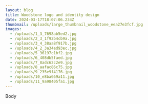 ```yaml
---
layout: blog
title: Woodstone logo and identity design
date: 2024-03-17T18:07:06.234Z
thumbnail: /uploads/large_thumbnail_woodstone_eea27e3fcf.jpg
images:
  - /uploads/1_3_7698ab5ed2.jpg
  - /uploads/2_3_1f92b4cb9a.jpg
  - /uploads/3_4_38aa8f917b.jpg
  - /uploads/4_2_3a34ad93ec.jpg
  - /uploads/5_36197c1bf2.jpg
  - /uploads/6_408db5faed.jpg
  - /uploads/7_8adc62c2e9.jpg
  - /uploads/8_aafac86c75.jpg
  - /uploads/9_235e9f4176.jpg
  - /uploads/10_e8ba669a11.jpg
  - /uploads/11_9a98405fa1.jpg
---
```

Body
